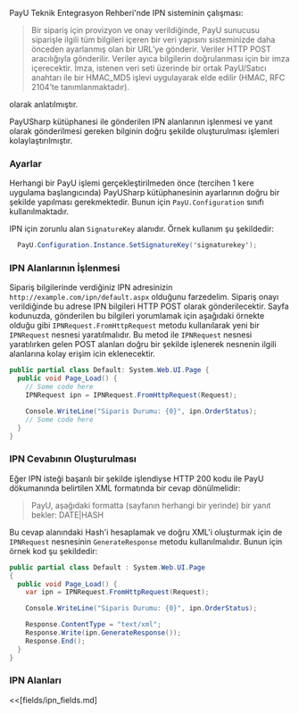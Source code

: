 PayU Teknik Entegrasyon Rehberi'nde IPN sisteminin çalışması:

> Bir sipariş için provizyon ve onay verildiğinde, PayU sunucusu siparişle ilgili tüm bilgileri içeren bir veri yapısını
> sisteminizde daha önceden ayarlanmış olan bir URL’ye gönderir. Veriler HTTP POST aracılığıyla gönderilir. Veriler ayıca
> bilgilerin doğrulanması için bir imza içerecektir. İmza, istenen veri seti üzerinde bir ortak PayU/Satıcı anahtarı ile bir
> HMAC_MD5 işlevi uygulayarak elde edilir (HMAC, RFC 2104’te tanımlanmaktadır).

olarak anlatılmıştır.

PayUSharp kütüphanesi ile gönderilen IPN alanlarının işlenmesi ve yanıt olarak gönderilmesi gereken bilginin doğru şekilde oluşturulması işlemleri kolaylaştırılmıştır.

### Ayarlar

Herhangi bir PayU işlemi gerçekleştirilmeden önce (tercihen 1 kere uygulama başlangıcında) PayUSharp kütüphanesinin ayarlarının doğru bir şekilde yapılması gerekmektedir. Bunun için `PayU.Configuration` sınıfı kullanılmaktadır.

IPN için zorunlu alan `SignatureKey` alanıdır. Örnek kullanım şu şekildedir:

```.cs
  PayU.Configuration.Instance.SetSignatureKey('signaturekey');
```

### IPN Alanlarının İşlenmesi

Sipariş bilgilerinde verdiğiniz IPN adresinizin `http://example.com/ipn/default.aspx` olduğunu farzedelim. Sipariş onayı verildiğinde bu adrese IPN bilgileri HTTP POST olarak gönderilecektir. Sayfa kodunuzda, gönderilen bu bilgileri yorumlamak için aşağıdaki örnekte olduğu gibi `IPNRequest.FromHttpRequest` metodu kullanılarak yeni bir `IPNRequest` nesnesi yaratılmalıdır. Bu metod ile `IPNRequest` nesnesi yaratılırken gelen POST alanları doğru bir şekilde işlenerek nesnenin ilgili alanlarına kolay erişim icin eklenecektir.

```.cs
public partial class Default: System.Web.UI.Page {
  public void Page_Load() {
    // Some code here
    IPNRequest ipn = IPNRequest.FromHttpRequest(Request);

    Console.WriteLine("Siparis Durumu: {0}", ipn.OrderStatus);
    // Some code here
  }
}
```

### IPN Cevabının Oluşturulması

Eğer IPN isteği başarılı bir şekilde işlendiyse HTTP 200 kodu ile PayU dökumanında belirtilen XML formatında bir cevap dönülmelidir:

> PayU, aşağıdaki formatta (sayfanın herhangi bir yerinde) bir yanıt bekler:
> <epayment>DATE|HASH</epayment>

Bu cevap alanındaki Hash'i hesaplamak ve doğru XML'i oluşturmak için de `IPNRequest` nesnesinin `GenerateResponse` metodu kullanılmalıdır. Bunun için örnek kod şu şekildedir:

```.cs
public partial class Default : System.Web.UI.Page
{
  public void Page_Load() {
    var ipn = IPNRequest.FromHttpRequest(Request);

    Console.WriteLine("Siparis Durumu: {0}", ipn.OrderStatus);

    Response.ContentType = "text/xml";
    Response.Write(ipn.GenerateResponse());
    Response.End();
  }
}
```

### IPN Alanları

<<[fields/ipn_fields.md]

